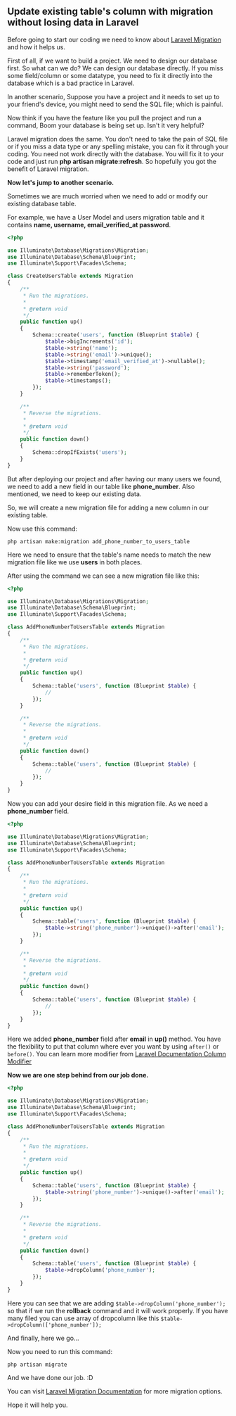 ## Update existing table's column with migration without losing data in Laravel

Before going to start our coding we need to know about [Laravel Migration](https://laravel.com/docs/8.x/migrations) and how it helps us.

First of all, if we want to build a project. We need to design our database first. So what can we do? We can design our database directly. If you miss some field/column or some datatype, you need to fix it directly into the database which is a bad practice in Laravel.

In another scenario, Suppose you have a project and it needs to set up to your friend's device, you might need to send the SQL file; which is painful.

Now think if you have the feature like you pull the project and run a command, Boom your database is being set up. Isn't it very helpful?

Laravel migration does the same. You don't need to take the pain of SQL file or if you miss a data type or any spelling mistake, you can fix it through your coding. You need not work directly with the database. You will fix it to your code and just run **php artisan migrate:refresh**. So hopefully you got the benefit of Laravel migration. 

**Now let's jump to another scenario.**

Sometimes we are much worried when we need to add or modify our existing database table. 

For example, we have a User Model and users migration table and it contains **name, username, email_verified_at password**. 
```php
<?php

use Illuminate\Database\Migrations\Migration;
use Illuminate\Database\Schema\Blueprint;
use Illuminate\Support\Facades\Schema;

class CreateUsersTable extends Migration
{
    /**
     * Run the migrations.
     *
     * @return void
     */
    public function up()
    {
        Schema::create('users', function (Blueprint $table) {
            $table->bigIncrements('id');
            $table->string('name');
            $table->string('email')->unique();
            $table->timestamp('email_verified_at')->nullable();
            $table->string('password');
            $table->rememberToken();
            $table->timestamps();
        });
    }

    /**
     * Reverse the migrations.
     *
     * @return void
     */
    public function down()
    {
        Schema::dropIfExists('users');
    }
}

```


But after deploying our project and after having our many users we found, we need to add a new field in our table like **phone_number**. Also mentioned, we need to keep our existing data.


So, we will create a new migration file for adding a new column in our existing table.

Now use this command:

`php artisan make:migration add_phone_number_to_users_table`

Here we need to ensure that the table's name needs to match the new migration file like we use **users** in both places.

After using the command we can see a new migration file like this: 

```php
<?php

use Illuminate\Database\Migrations\Migration;
use Illuminate\Database\Schema\Blueprint;
use Illuminate\Support\Facades\Schema;

class AddPhoneNumberToUsersTable extends Migration
{
    /**
     * Run the migrations.
     *
     * @return void
     */
    public function up()
    {
        Schema::table('users', function (Blueprint $table) {
            //
        });
    }

    /**
     * Reverse the migrations.
     *
     * @return void
     */
    public function down()
    {
        Schema::table('users', function (Blueprint $table) {
            //
        });
    }
}
```

Now you can add your desire field in this migration file. As we need a **phone_number** field.

```php
<?php

use Illuminate\Database\Migrations\Migration;
use Illuminate\Database\Schema\Blueprint;
use Illuminate\Support\Facades\Schema;

class AddPhoneNumberToUsersTable extends Migration
{
    /**
     * Run the migrations.
     *
     * @return void
     */
    public function up()
    {
        Schema::table('users', function (Blueprint $table) {
            $table->string('phone_number')->unique()->after('email');
        });
    }

    /**
     * Reverse the migrations.
     *
     * @return void
     */
    public function down()
    {
        Schema::table('users', function (Blueprint $table) {
            //
        });
    }
}
```

Here we added **phone_number** field after **email** in **up()** method. You have the flexibility to put that column where ever you want by using `after()` or `before()`. You can learn more modifier from [Laravel Documentation Column Modifier](https://laravel.com/docs/8.x/migrations#column-modifiers) 

**Now we are one step behind from our job done.**

```php
<?php

use Illuminate\Database\Migrations\Migration;
use Illuminate\Database\Schema\Blueprint;
use Illuminate\Support\Facades\Schema;

class AddPhoneNumberToUsersTable extends Migration
{
    /**
     * Run the migrations.
     *
     * @return void
     */
    public function up()
    {
        Schema::table('users', function (Blueprint $table) {
            $table->string('phone_number')->unique()->after('email');
        });
    }

    /**
     * Reverse the migrations.
     *
     * @return void
     */
    public function down()
    {
        Schema::table('users', function (Blueprint $table) {
            $table->dropColumn('phone_number');
        });
    }
}
```
Here you can see that we are adding `$table->dropColumn('phone_number');` so that if we run the **rollback** command and it will work properly. If you have many filed you can use array of dropcolumn like this `$table->dropColumn(['phone_number']);`

And finally, here we go...

Now you need to run this command:

`php artisan migrate`

And we have done our job. :D 

You can visit [Laravel Migration Documentation](https://laravel.com/docs/8.x/migrations) for more migration options.

Hope it will help you.
